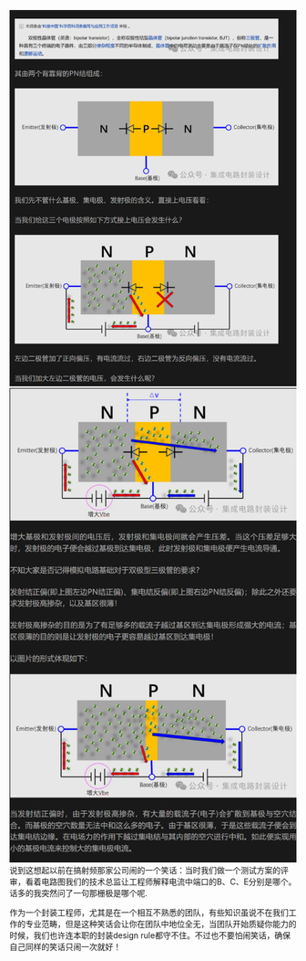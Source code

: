 
![](https://raw.githubusercontent.com/LeroyK111/pictureBed/master/20250922210513.png)
![](https://raw.githubusercontent.com/LeroyK111/pictureBed/master/20250922210658.png)
说到这想起以前在搞射频那家公司闹的一个笑话：当时我们做一个测试方案的评审，看着电路图我们的技术总监让工程师解释电流中端口的B、C、E分别是哪个。话多的我突然问了一句那栅极是哪个呢.

作为一个封装工程师，尤其是在一个相互不熟悉的团队，有些知识虽说不在我们工作的专业范畴，但是这种笑话会让你在团队中地位全无，当团队开始质疑你能力的时候，我们也许连本职的封装design rule都守不住。不过也不要怕闹笑话，确保自己同样的笑话只闹一次就好！




